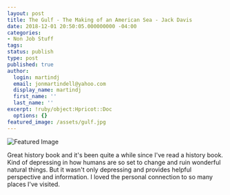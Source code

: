 ```yaml
---
layout: post
title: The Gulf - The Making of an American Sea - Jack Davis
date: 2018-12-01 20:50:05.000000000 -04:00
categories:
- Non Job Stuff
tags:
status: publish
type: post
published: true
author:
  login: martindj
  email: jonmartindell@yahoo.com
  display_name: martindj
  first_name: ''
  last_name: ''
excerpt: !ruby/object:Hpricot::Doc
  options: {}
featured_image: /assets/gulf.jpg
---
```

![Featured Image]({{page.featured_image}})

Great history book and it's been quite a while since I've read a history book. Kind of depressing in how humans are so set to change and ruin wonderful natural things. But it wasn't only depressing and provides helpful perspective and information. I loved the personal connection to so many places I've visited.
